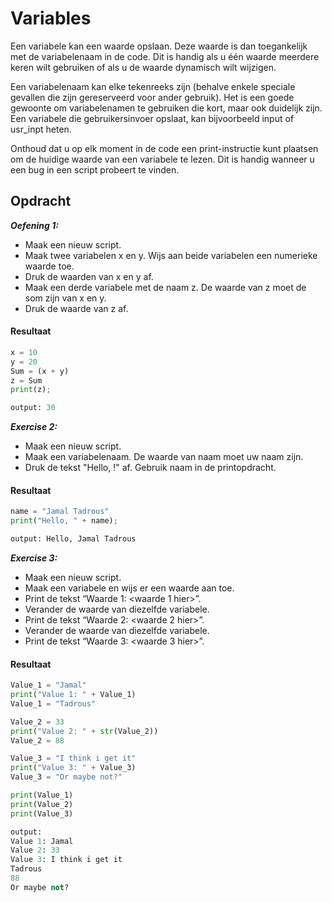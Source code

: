 # **Variables**  
Een variabele kan een waarde opslaan. Deze waarde is dan toegankelijk met de variabelenaam in de code. Dit is handig als u één waarde meerdere keren wilt gebruiken of als u de waarde dynamisch wilt wijzigen.

Een variabelenaam kan elke tekenreeks zijn (behalve enkele speciale gevallen die zijn gereserveerd voor ander gebruik). Het is een goede gewoonte om variabelenamen te gebruiken die kort, maar ook duidelijk zijn. Een variabele die gebruikersinvoer opslaat, kan bijvoorbeeld input of usr_inpt heten.

Onthoud dat u op elk moment in de code een print-instructie kunt plaatsen om de huidige waarde van een variabele te lezen. Dit is handig wanneer u een bug in een script probeert te vinden.

## **Opdracht**  
***Oefening 1:***  
- Maak een nieuw script.  
- Maak twee variabelen x en y. Wijs aan beide variabelen een numerieke waarde toe.  
- Druk de waarden van x en y af.  
- Maak een derde variabele met de naam z. De waarde van z moet de som zijn van x en y.  
- Druk de waarde van z af.  

#### **Resultaat**  
```Python
x = 10
y = 20
Sum = (x + y)
z = Sum
print(z);

output: 30
```

***Exercise 2:***  
- Maak een nieuw script.  
- Maak een variabelenaam. De waarde van naam moet uw naam zijn.  
- Druk de tekst "Hello, <hier uw naam>!" af. Gebruik naam in de printopdracht.  

#### **Resultaat**  
```Python
name = "Jamal Tadrous"
print("Hello, " + name);

output: Hello, Jamal Tadrous
```

***Exercise 3:***  
- Maak een nieuw script.  
- Maak een variabele en wijs er een waarde aan toe.  
- Print de tekst “Waarde 1: <waarde 1 hier>”.  
- Verander de waarde van diezelfde variabele.  
- Print de tekst “Waarde 2: <waarde 2 hier>”.  
- Verander de waarde van diezelfde variabele.  
- Print de tekst “Waarde 3: <waarde 3 hier>”.  

#### **Resultaat**  
```Python
Value_1 = "Jamal"
print("Value 1: " + Value_1)
Value_1 = "Tadrous"

Value_2 = 33
print("Value 2: " + str(Value_2))
Value_2 = 88

Value_3 = "I think i get it"
print("Value 3: " + Value_3)
Value_3 = "Or maybe not?"

print(Value_1)
print(Value_2)
print(Value_3)

output:
Value 1: Jamal
Value 2: 33
Value 3: I think i get it
Tadrous
88
Or maybe not?
```
